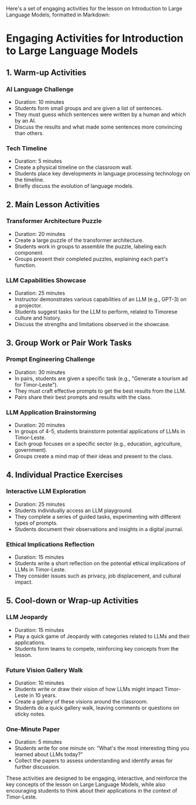 Here's a set of engaging activities for the lesson on Introduction to Large Language Models, formatted in Markdown:

# Engaging Activities for Introduction to Large Language Models

## 1. Warm-up Activities

### AI Language Challenge
- Duration: 10 minutes
- Students form small groups and are given a list of sentences.
- They must guess which sentences were written by a human and which by an AI.
- Discuss the results and what made some sentences more convincing than others.

### Tech Timeline
- Duration: 5 minutes
- Create a physical timeline on the classroom wall.
- Students place key developments in language processing technology on the timeline.
- Briefly discuss the evolution of language models.

## 2. Main Lesson Activities

### Transformer Architecture Puzzle
- Duration: 20 minutes
- Create a large puzzle of the transformer architecture.
- Students work in groups to assemble the puzzle, labeling each component.
- Groups present their completed puzzles, explaining each part's function.

### LLM Capabilities Showcase
- Duration: 25 minutes
- Instructor demonstrates various capabilities of an LLM (e.g., GPT-3) on a projector.
- Students suggest tasks for the LLM to perform, related to Timorese culture and history.
- Discuss the strengths and limitations observed in the showcase.

## 3. Group Work or Pair Work Tasks

### Prompt Engineering Challenge
- Duration: 30 minutes
- In pairs, students are given a specific task (e.g., "Generate a tourism ad for Timor-Leste").
- They must craft effective prompts to get the best results from the LLM.
- Pairs share their best prompts and results with the class.

### LLM Application Brainstorming
- Duration: 20 minutes
- In groups of 4-5, students brainstorm potential applications of LLMs in Timor-Leste.
- Each group focuses on a specific sector (e.g., education, agriculture, government).
- Groups create a mind map of their ideas and present to the class.

## 4. Individual Practice Exercises

### Interactive LLM Exploration
- Duration: 25 minutes
- Students individually access an LLM playground.
- They complete a series of guided tasks, experimenting with different types of prompts.
- Students document their observations and insights in a digital journal.

### Ethical Implications Reflection
- Duration: 15 minutes
- Students write a short reflection on the potential ethical implications of LLMs in Timor-Leste.
- They consider issues such as privacy, job displacement, and cultural impact.

## 5. Cool-down or Wrap-up Activities

### LLM Jeopardy
- Duration: 15 minutes
- Play a quick game of Jeopardy with categories related to LLMs and their applications.
- Students form teams to compete, reinforcing key concepts from the lesson.

### Future Vision Gallery Walk
- Duration: 10 minutes
- Students write or draw their vision of how LLMs might impact Timor-Leste in 10 years.
- Create a gallery of these visions around the classroom.
- Students do a quick gallery walk, leaving comments or questions on sticky notes.

### One-Minute Paper
- Duration: 5 minutes
- Students write for one minute on: "What's the most interesting thing you learned about LLMs today?"
- Collect the papers to assess understanding and identify areas for further discussion.

These activities are designed to be engaging, interactive, and reinforce the key concepts of the lesson on Large Language Models, while also encouraging students to think about their applications in the context of Timor-Leste.